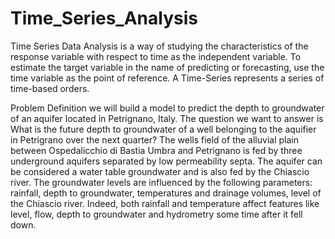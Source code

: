 # Time_Series_Analysis
Time Series Data Analysis is a way of studying the characteristics of the response variable with respect to time as the independent variable. 
To estimate the target variable in the name of predicting or forecasting, use the time variable as the point of reference. 
A Time-Series represents a series of time-based orders.

Problem Definition
we will build a model to predict the depth to groundwater of an aquifer located in Petrignano, Italy. The question we want to answer is
What is the future depth to groundwater of a well belonging to the aquifier in Petrigrano over the next quarter?
The wells field of the alluvial plain between Ospedalicchio di Bastia Umbra and Petrignano is fed by three underground aquifers separated by low permeability septa. The aquifer can be considered a water table groundwater and is also fed by the Chiascio river. The groundwater levels are influenced by the following parameters: rainfall, depth to groundwater, temperatures and drainage volumes, level of the Chiascio river.
Indeed, both rainfall and temperature affect features like level, flow, depth to groundwater and hydrometry some time after it fell down.
